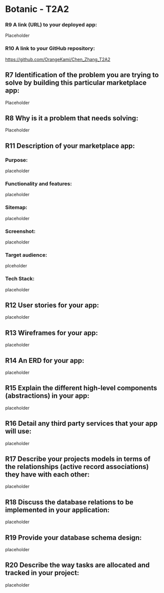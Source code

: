 # Botanic - T2A2
### R9	A link (URL) to your deployed app:
Placeholder

### R10	A link to your GitHub repository:
https://github.com/OrangeKami/Chen_Zhang_T2A2

## R7	Identification of the problem you are trying to solve by building this particular marketplace app:
Placeholder

## R8	Why is it a problem that needs solving:
Placeholder

## R11	Description of your marketplace app:

### Purpose:
placeholder

### Functionality and features:
placeholder

### Sitemap:
placeholder

### Screenshot:
placeholder

### Target audience:
plceholder

### Tech Stack:
placeholder

## R12	User stories for your app:
placeholder

## R13	Wireframes for your app:
placeholder

## R14	An ERD for your app:
placeholder

## R15	Explain the different high-level components (abstractions) in your app:
placeholder

## R16	Detail any third party services that your app will use:
placeholder

## R17	Describe your projects models in terms of the relationships (active record associations) they have with each other:
placeholder

## R18 Discuss the database relations to be implemented in your application:
placeholder

## R19	Provide your database schema design:
placeholder

## R20	Describe the way tasks are allocated and tracked in your project:
placeholder

